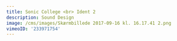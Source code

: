 ```yaml
---
title: Sonic College <br> Ident 2
description: Sound Design
image: /cms/images/Skærmbillede 2017-09-16 kl. 16.17.41 2.png
vimeoID: '233971754'
---
```



